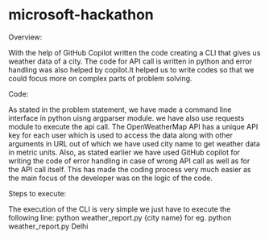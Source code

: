 # microsoft-hackathon

Overview:

With the help of GitHub Copilot written the code creating a CLI that gives us weather data of a city. The code for API call is written in python and error handling was also helped by copilot.It helped us to write codes so that we could focus more on complex parts of problem solving.

Code:

As stated in the problem statement, we have made a command line interface in python uisng argparser module. we have also use requests module to execute the api call. The OpenWeatherMap API has a unique API key for each user which is used to access the data along with other arguments in URL out of which we have used city name to get weather data in metric units. Also, as stated earlier we have used GitHub copilot for writing the code of error handling in case of wrong API call as well as for the API call itself. This has made the coding process very much easier as the main focus of the developer was on the logic of the code.

Steps to execute:

The execution of the CLI is very simple we just have to execute the following line:
python weather_report.py {city name}
for eg. python weather_report.py Delhi
